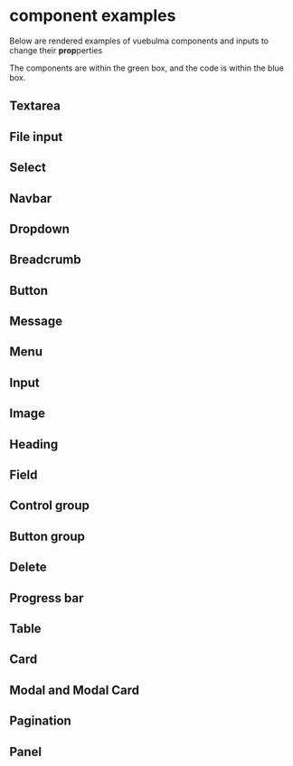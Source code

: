 # component examples

Below are rendered examples of vuebulma components and inputs to change their **prop**perties

The components are within the green box, and the code is within the blue box.

## Textarea

<ClientOnly>
<demo-iframe name="demo textarea">
 <demo-text-area/>
</demo-iframe>

## File input

<demo-iframe name="demo file input">
 <demo-file-input/>
</demo-iframe>

## Select

<demo-iframe name="demo select">
 <demo-select/>
</demo-iframe>

## Navbar

<demo-iframe name="demo navbar">
 <demo-navbar/>
</demo-iframe>

## Dropdown

<demo-iframe name="demo dropdown">
 <demo-dropdown/>
</demo-iframe>

## Breadcrumb

<demo-iframe name="demo breadcrumb">
 <demo-breadcrumb/>
</demo-iframe>

## Button

<demo-iframe name="demo button">
 <demo-button/>
</demo-iframe>

## Message

<demo-iframe name="demo message">
 <demo-message/>
</demo-iframe>

## Menu

<demo-iframe name="demo menu">
 <demo-menu/>
</demo-iframe>

## Input

<demo-iframe name="demo input">
 <demo-input/>
</demo-iframe>

## Image

<demo-iframe name="demo image">
 <demo-image/>
</demo-iframe>

## Heading

<demo-iframe name="demo heading">
 <demo-heading/>
</demo-iframe>

## Field

<demo-iframe name="demo field">
 <demo-field/>
</demo-iframe>

## Control group

<demo-iframe name="demo control group">
 <demo-control-group/>
</demo-iframe>

## Button  group

<demo-iframe name="demo button group">
 <demo-button-group/>
</demo-iframe>

## Delete

<demo-iframe name="demo delete">
 <demo-delete/>
</demo-iframe>

## Progress bar

<demo-iframe name="demo progress bar">
 <demo-progress/>
</demo-iframe>

## Table

<demo-iframe name="demo table">
 <demo-table/>
</demo-iframe>

## Card

<demo-iframe name="demo card">
 <demo-card/>
</demo-iframe>

## Modal and Modal Card

<demo-iframe name="demo modals">
 <demo-modal/>
</demo-iframe>

## Pagination

<demo-iframe name="demo pagination">
 <demo-pagination/>
</demo-iframe>

## Panel

<demo-iframe name="demo panel">
 <demo-panel/>
</demo-iframe>


</ClientOnly>